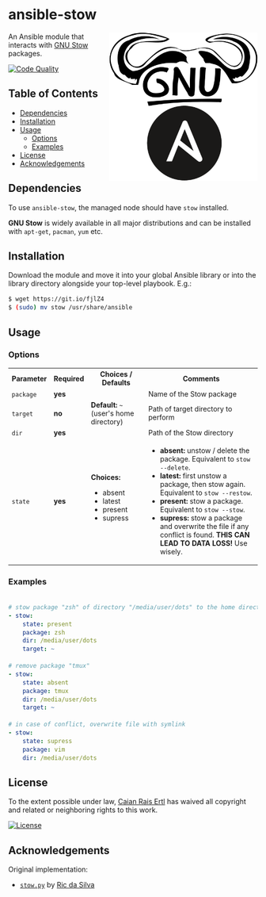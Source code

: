 # ansible-stow

<img src="docs/logo.png" height="300px" align="right"/>

An Ansible module that interacts with [GNU Stow][stow] packages.

[![Code Quality][lgtm-shield]][lgtm-url]

[stow]: https://www.gnu.org/software/stow
[lgtm-shield]: https://img.shields.io/lgtm/grade/python/g/caian-org/ansible-stow.svg?style=for-the-badge
[lgtm-url]: https://lgtm.com/projects/g/caian-org/ansible-stow/context:python


## Table of Contents

- [Dependencies](#dependencies)
- [Installation](#installation)
- [Usage](#usage)
  - [Options](#options)
  - [Examples](#examples)
- [License](#license)
- [Acknowledgements](#acknowledgements)


## Dependencies

To use `ansible-stow`, the managed node should have `stow` installed.

__GNU Stow__ is widely available in all major distributions and can be
installed with `apt-get`, `pacman`, `yum` etc.


## Installation

Download the module and move it into your global Ansible library or into the
library directory alongside your top-level playbook. E.g.:

```sh
$ wget https://git.io/fjlZ4
$ (sudo) mv stow /usr/share/ansible
```


## Usage

### Options

<table>
  <tbody>
    <tr>
      <th align="center">Parameter</th>
      <th align="center">Required</th>
      <th align="center">Choices / Defaults</th>
      <th align="center">Comments</th>
    </tr>
    <tr>
      <td><code>package</code></td>
      <td><strong>yes</strong></td>
      <td></td>
      <td>Name of the Stow package</td>
    </tr>
    <tr>
      <td><code>target</code></td>
      <td><strong>no</strong></td>
      <td><strong>Default:</strong> <code>~</code> (user's home directory)</td>
      <td>Path of target directory to perform</td>
    </tr>
    <tr>
      <td><code>dir</code></td>
      <td><strong>yes</strong></td>
      <td></td>
      <td>Path of the Stow directory</td>
    </tr>
    <tr>
      <td><code>state</code></td>
      <td><strong>yes</strong></td>
      <td>
        <strong>Choices:</strong><br>
        <ul>
          <li>absent</li>
          <li>latest</li>
          <li>present</li>
          <li>supress</li>
        </ul>
      </td>
      <td>
        <ul>
          <li><strong>absent:</strong> unstow / delete the package. Equivalent to <code>stow --delete</code>.</li>
          <li><strong>latest:</strong> first unstow a package, then stow again. Equivalent to <code>stow --restow</code>.</li>
          <li><strong>present:</strong> stow a package. Equivalent to <code>stow --stow</code>.</li>
          <li><strong>supress:</strong> stow a package and overwrite the file if any conflict is found. <strong>THIS CAN LEAD TO DATA LOSS!</strong> Use wisely.</li>
	</ul>
      </td>
    </tr>
  </tbody>
</table>


### Examples

```yaml

# stow package "zsh" of directory "/media/user/dots" to the home directory
- stow:
    state: present
    package: zsh
    dir: /media/user/dots
    target: ~

# remove package "tmux"
- stow:
    state: absent
    package: tmux
    dir: /media/user/dots
    target: ~

# in case of conflict, overwrite file with symlink
- stow:
    state: supress
    package: vim
    dir: /media/user/dots

```


## License

To the extent possible under law, [Caian Rais Ertl][me] has waived all
copyright and related or neighboring rights to this work.

[![License][cc-shield]][cc-url]

[me]: https://github.com/caiertl
[cc-shield]: https://forthebadge.com/images/badges/cc-0.svg
[cc-url]: http://creativecommons.org/publicdomain/zero/1.0


## Acknowledgements

Original implementation:

- [`stow.py`][stow] by [Ric da Silva][rsilva]

[stow]: https://github.com/rmhsilva/dotfiles/blob/master/library/stow.py
[rsilva]: https://github.com/rmhsilva
